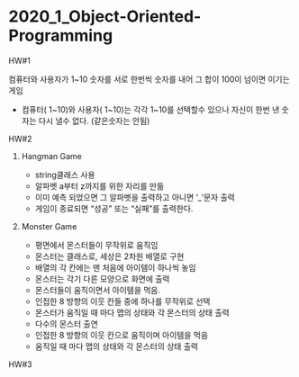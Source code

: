 # 2020_1_Object-Oriented-Programming
HW#1

컴퓨터와 사용자가 1~10 숫자를 서로 한번씩 숫자를 내어 그 합이 100이 넘이면 이기는 게임

- 컴퓨터( 1~10)와 사용자( 1~10)는 각각 1~10를 선택할수 있으나 자신이 한번 낸 숫자는 다시 낼수 없다. (같은숫자는 안됨)

HW#2 

1) Hangman Game
    - string클래스 사용
    - 알파벳 a부터 z까지를 위한 자리를 만듦
    - 이미 예측 되었으면 그 알파벳을 출력하고 아니면 ‘_’문자 출력
    - 게임이 종료되면 “성공” 또는 “실패”를 출력한다.

2) Monster Game
    - 평면에서 몬스터들이 무작위로 움직임
    - 몬스터는 클래스로, 세상은 2차원 배열로 구현
    - 배열의 각 칸에는 맨 처음에 아이템이 하나씩 놓임
    - 몬스터는 각기 다른 모양으로 화면에 출력
    - 몬스터들이 움직이면서 아이템을 먹음.
    - 인접한 8 방향의 이웃 칸들 중에 하나를 무작위로 선택
    - 몬스터가 움직일 때 마다 맵의 상태와 각 몬스터의 상태 출력
    - 다수의 몬스터 출연
    - 인접한 8 방향의 이웃 칸으로 움직이며 아이템을 먹음
    - 움직일 때 마다 맵의 상태와 각 몬스터의 상태 출력

HW#3
